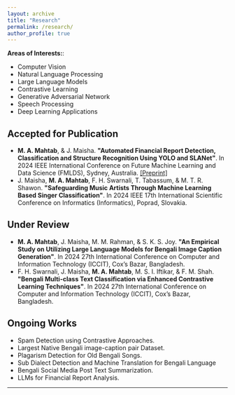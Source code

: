 ```yaml
---
layout: archive
title: "Research"
permalink: /research/
author_profile: true
---
```

<b>Areas of Interests:</b>:
* Computer Vision
* Natural Language Processing
* Large Language Models
* Contrastive Learning
* Generative Adversarial Network
* Speech Processing
* Deep Learning Applications
  
## Accepted for Publication

* <b>M. A. Mahtab</b>, & J. Maisha. <b>"Automated Financial Report Detection, Classification and Structure Recognition Using YOLO and SLANet"</b>. In 2024 IEEE International Conference on Future Machine Learning and Data Science (FMLDS), Sydney, Australia. [[Preprint]](http://dx.doi.org/10.13140/RG.2.2.19451.32803)
* J. Maisha, <b>M. A. Mahtab</b>, F. H. Swarnali, T. Tabassum, & M. T. R. Shawon. <b>"Safeguarding Music Artists Through Machine Learning Based Singer Classification"</b>. In 2024 IEEE 17th International Scientific Conference on Informatics (Informatics), Poprad, Slovakia.
  
## Under Review

* <b>M. A. Mahtab</b>, J. Maisha, M. M. Rahman, & S. K. S. Joy. <b>"An Empirical Study on Utilizing Large Language Models for Bengali Image Caption Generation"</b>. In 2024 27th International Conference on Computer and Information Technology (ICCIT), Cox’s Bazar, Bangladesh.
* F. H. Swarnali, J. Maisha, <b>M. A. Mahtab</b>, M. S. I. Iftikar, & F. M. Shah. <b>"Bengali Multi-class Text Classification via Enhanced Contrastive Learning Techniques"</b>. In 2024 27th International Conference on Computer and Information Technology (ICCIT), Cox’s Bazar, Bangladesh.

## Ongoing Works

* Spam Detection using Contrastive Approaches.
* Largest Native Bengali image-caption pair Dataset.
* Plagarism Detection for Old Bengali Songs.
* Sub Dialect Detection and Machine Translation for Bengali Language
* Bengali Social Media Post Text Summarization.
* LLMs for Financial Report Analysis.

__________________________________________________